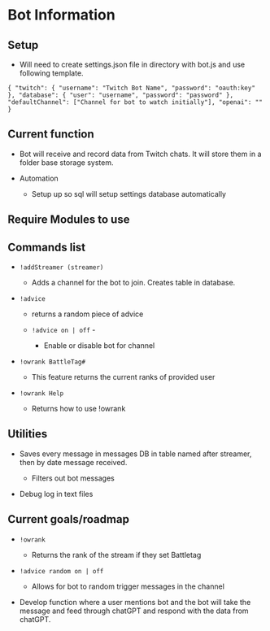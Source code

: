 # Bot Information

## Setup

- Will need to create settings.json file in directory with bot.js and use following template.

`{
  "twitch": {
    "username": "Twitch Bot Name",
    "password": "oauth:key"
  },
  "database": {
    "user": "username",
    "password": "password"
  },
  "defaultChannel": ["Channel for bot to watch initially"],
  "openai": ""
}`

## Current function

- Bot will receive and record data from Twitch chats. It will store them in a folder base storage system.

- Automation

  - Setup up so sql will setup settings database automatically

## Require Modules to use

## Commands list

- `!addStreamer (streamer)`

  - Adds a channel for the bot to join. Creates table in database.

- `!advice`

  - returns a random piece of advice

  - `!advice on | off` -

    - Enable or disable bot for channel

- `!owrank BattleTag#`

  - This feature returns the current ranks of provided user

- `!owrank Help`
  - Returns how to use !owrank

## Utilities

- Saves every message in messages DB in table named after streamer, then by date message received.

  - Filters out bot messages

- Debug log in text files

## Current goals/roadmap

- `!owrank`

  - Returns the rank of the stream if they set Battletag

- `!advice random on | off`

  - Allows for bot to random trigger messages in the channel

- Develop function where a user mentions bot and the bot will take the message and feed through chatGPT and respond with the data from chatGPT.
